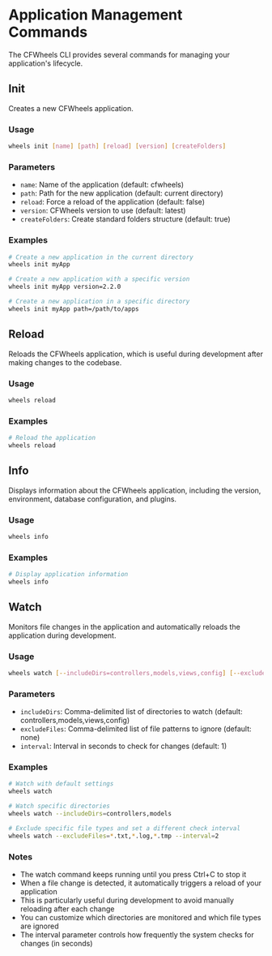 # Application Management Commands

The CFWheels CLI provides several commands for managing your application's lifecycle.

## Init

Creates a new CFWheels application.

### Usage

```bash
wheels init [name] [path] [reload] [version] [createFolders]
```

### Parameters

- `name`: Name of the application (default: cfwheels)
- `path`: Path for the new application (default: current directory)
- `reload`: Force a reload of the application (default: false)
- `version`: CFWheels version to use (default: latest)
- `createFolders`: Create standard folders structure (default: true)

### Examples

```bash
# Create a new application in the current directory
wheels init myApp

# Create a new application with a specific version
wheels init myApp version=2.2.0

# Create a new application in a specific directory
wheels init myApp path=/path/to/apps
```

## Reload

Reloads the CFWheels application, which is useful during development after making changes to the codebase.

### Usage

```bash
wheels reload
```

### Examples

```bash
# Reload the application
wheels reload
```

## Info

Displays information about the CFWheels application, including the version, environment, database configuration, and plugins.

### Usage

```bash
wheels info
```

### Examples

```bash
# Display application information
wheels info
```

## Watch

Monitors file changes in the application and automatically reloads the application during development.

### Usage

```bash
wheels watch [--includeDirs=controllers,models,views,config] [--excludeFiles=*.txt,*.log] [--interval=1]
```

### Parameters

- `includeDirs`: Comma-delimited list of directories to watch (default: controllers,models,views,config)
- `excludeFiles`: Comma-delimited list of file patterns to ignore (default: none)
- `interval`: Interval in seconds to check for changes (default: 1)

### Examples

```bash
# Watch with default settings
wheels watch

# Watch specific directories
wheels watch --includeDirs=controllers,models

# Exclude specific file types and set a different check interval
wheels watch --excludeFiles=*.txt,*.log,*.tmp --interval=2
```

### Notes

- The watch command keeps running until you press Ctrl+C to stop it
- When a file change is detected, it automatically triggers a reload of your application
- This is particularly useful during development to avoid manually reloading after each change
- You can customize which directories are monitored and which file types are ignored
- The interval parameter controls how frequently the system checks for changes (in seconds)